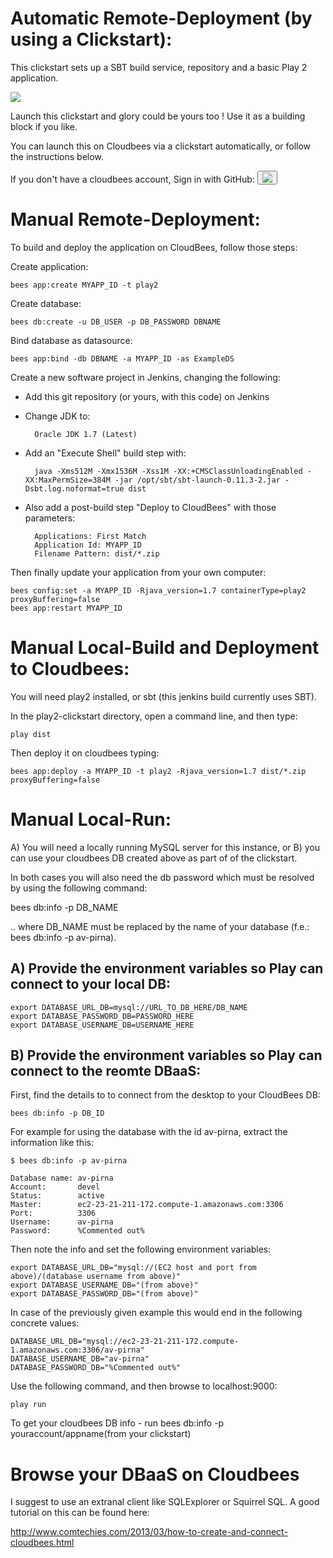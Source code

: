 #  Automatic Remote-Deployment (by using a Clickstart):

This clickstart sets up a SBT build service, repository and a basic Play 2 application.

<a href="https://grandcentral.cloudbees.com/?CB_clickstart=https://raw.github.com/CloudBees-community/play2-clickstart/master/clickstart.json"><img src="https://d3ko533tu1ozfq.cloudfront.net/clickstart/deployInstantly.png"/></a>

Launch this clickstart and glory could be yours too ! Use it as a building block if you like.

You can launch this on Cloudbees via a clickstart automatically, or follow the instructions below. 

If you don't have a cloudbees account, Sign in with GitHub:
<button onClick="javascript:window.location='https://grandcentral.cloudbees.com/authenticate/start?provider=github&login_redirect=/';"><img src="https://grandcentral.cloudbees.com/images/github-icon_40.png" /></button>

# Manual Remote-Deployment: 

To build and deploy the application on CloudBees, follow those steps:

Create application:

    bees app:create MYAPP_ID -t play2
    
Create database:

    bees db:create -u DB_USER -p DB_PASSWORD DBNAME

Bind database as datasource:

    bees app:bind -db DBNAME -a MYAPP_ID -as ExampleDS    


Create a new software project in Jenkins, changing the following:

* Add this git repository (or yours, with this code) on Jenkins
* Change JDK to:
    
        Oracle JDK 1.7 (Latest)
    
* Add an "Execute Shell" build step with:
    
        java -Xms512M -Xmx1536M -Xss1M -XX:+CMSClassUnloadingEnabled -XX:MaxPermSize=384M -jar /opt/sbt/sbt-launch-0.11.3-2.jar -Dsbt.log.noformat=true dist
    
* Also add a post-build step "Deploy to CloudBees" with those parameters:

        Applications: First Match
        Application Id: MYAPP_ID
        Filename Pattern: dist/*.zip
    
Then finally update your application from your own computer:
    
    bees config:set -a MYAPP_ID -Rjava_version=1.7 containerType=play2 proxyBuffering=false
    bees app:restart MYAPP_ID

# Manual Local-Build and Deployment to Cloudbees:

You will need play2 installed, or sbt (this jenkins build currently uses SBT).

In the play2-clickstart directory, open a command line, and then type:

    play dist

Then deploy it on cloudbees typing:

    bees app:deploy -a MYAPP_ID -t play2 -Rjava_version=1.7 dist/*.zip proxyBuffering=false

# Manual Local-Run:

A) You will need a locally running MySQL server for this instance, or 
B) you can use your cloudbees DB created above as part of of the clickstart.

In both cases you will also need the db password which must be resolved by using the following command:

  bees db:info -p DB_NAME

.. where DB_NAME must be replaced by the name of your database (f.e.: bees db:info -p av-pirna).

## A) Provide the environment variables so Play can connect to your local DB: 
    
    export DATABASE_URL_DB=mysql://URL_TO_DB_HERE/DB_NAME
    export DATABASE_PASSWORD_DB=PASSWORD_HERE
    export DATABASE_USERNAME_DB=USERNAME_HERE

## B) Provide the environment variables so Play can connect to the reomte DBaaS: 

First, find the details to to connect from the desktop to your CloudBees DB:

    bees db:info -p DB_ID

For example for using the database with the id av-pirna, extract the information like this:

    $ bees db:info -p av-pirna

    Database name: av-pirna
    Account:       devel
    Status:        active
    Master:        ec2-23-21-211-172.compute-1.amazonaws.com:3306
    Port:          3306
    Username:      av-pirna
    Password:      %Commented out%

Then note the info and set the following environment variables: 

    export DATABASE_URL_DB="mysql://(EC2 host and port from above)/(database username from above)"
    export DATABASE_USERNAME_DB="(from above)"
    export DATABASE_PASSWORD_DB="(from above)"

In case of the previously given example this would end in the following concrete values:

    DATABASE_URL_DB="mysql://ec2-23-21-211-172.compute-1.amazonaws.com:3306/av-pirna"
    DATABASE_USERNAME_DB="av-pirna"
    DATABASE_PASSWORD_DB="%Commented out%"

Use the following command, and then browse to localhost:9000:

    play run   
    
To get your cloudbees DB info - run bees db:info -p youraccount/appname(from your clickstart)    

# Browse your DBaaS on Cloudbees

I suggest to use an extranal client like SQLExplorer or Squirrel SQL. A good tutorial on this can be found here:
 
http://www.comtechies.com/2013/03/how-to-create-and-connect-cloudbees.html
